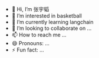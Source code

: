 - 👋 Hi, I’m 张宇韬
- 👀 I’m interested in basketball
- 🌱 I’m currently learning langchain
- 💞️ I’m looking to collaborate on ...
- 📫 How to reach me ...
- 😄 Pronouns: ...
- ⚡ Fun fact: ...

<!---
zhang19981110/zhang19981110 is a ✨ special ✨ repository because its `README.md` (this file) appears on your GitHub profile.
You can click the Preview link to take a look at your changes.
--->
